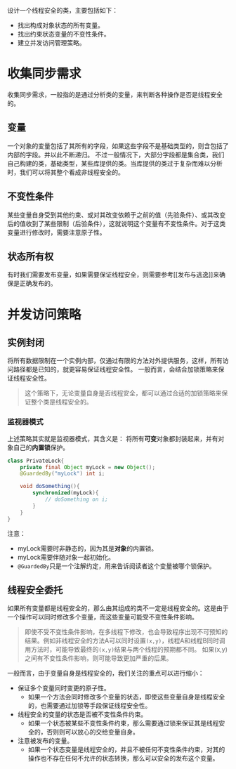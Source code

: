 设计一个线程安全的类，主要包括如下：
- 找出构成对象状态的所有变量。
- 找出约束状态变量的不变性条件。
- 建立并发访问管理策略。

# 收集同步需求
收集同步需求，一般指的是通过分析类的变量，来判断各种操作是否是线程安全的。

## 变量
一个对象的变量包括了其所有的字段，如果这些字段不是基础类型的，则含包括了内部的字段。并以此不断递归。
不过一般情况下，大部分字段都是集合类，我们自己构建的类，基础类型，某些库提供的类。当库提供的类过于复杂而难以分析时，我们可以将其整个看成非线程安全的。

## 不变性条件
某些变量自身受到其他约束、或对其改变依赖于之前的值（先验条件）、或其改变后的值收到了某些限制（后验条件），这就说明这个变量有不变性条件。对于这类变量进行修改时，需要注意原子性。

## 状态所有权
有时我们需要发布变量，如果需要保证线程安全，则需要参考[[发布与逃逸]]来确保是正确发布的。

# 并发访问策略
## 实例封闭
将所有数据限制在一个实例内部，仅通过有限的方法对外提供服务，这样，所有访问路径都是已知的，就更容易保证线程安全性。
一般而言，会结合加锁策略来保证线程安全性。

> 这个策略下，无论变量自身是否线程安全，都可以通过合适的加锁策略来保证整个类是线程安全的。

### 监视器模式
上述策略其实就是监视器模式，其含义是：
将所有**可变**对象都封装起来，并有对象自己的**内置锁**保护。
```java
class PrivateLock{
	private final Object myLock = new Object();
	@GuardedBy("myLock") int i;

	void doSomething(){
		synchronized(myLock){
			// doSomething on i;
		}
	}
}
```
注意：
- myLock需要时非静态的，因为其是**对象**的内置锁。
- myLock需要伴随对象一起初始化。
- `@GuardedBy`只是一个注解约定，用来告诉阅读者这个变量被哪个锁保护。


## 线程安全委托
如果所有变量都是线程安全的，那么由其组成的类不一定是线程安全的。这是由于一个操作可以同时修改多个变量，而这些变量可能受不变性条件影响。

> 即使不受不变性条件影响，在多线程下修改，也会导致程序出现不可预知的结果。例如非线程安全的方法A可以同时设置`(x,y)`，线程A和线程B同时调用方法时，可能导致最终的`(x,y)`结果与两个线程的预期都不同。
> 如果(x,y)之间有不变性条件影响，则可能导致更加严重的后果。

一般而言，由于变量自身是线程安全的，我们关注的重点可以进行缩小：
- 保证多个变量同时变更的原子性。
	- 如果一个方法会同时修改多个变量的状态，即使这些变量自身是线程安全的，也需要通过加锁等手段保证线程安全性。
- 线程安全的变量的状态是否被不变性条件约束。
	- 如果一个状态被某些不变性条件约束，那么需要通过锁来保证其是线程安全的，否则则可以放心的交给变量自身。
- 注意被发布的变量。
	- 如果一个状态变量是线程安全的，并且不被任何不变性条件约束，对其的操作也不存在任何不允许的状态转换，那么可以安全的发布这个变量。
